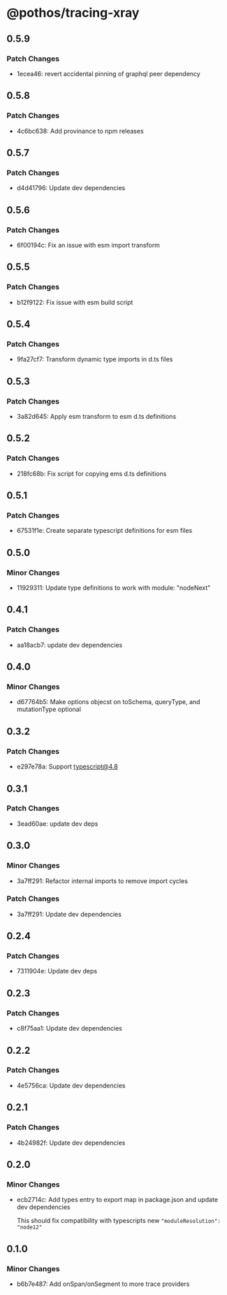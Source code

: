 # @pothos/tracing-xray

## 0.5.9

### Patch Changes

- 1ecea46: revert accidental pinning of graphql peer dependency

## 0.5.8

### Patch Changes

- 4c6bc638: Add provinance to npm releases

## 0.5.7

### Patch Changes

- d4d41796: Update dev dependencies

## 0.5.6

### Patch Changes

- 6f00194c: Fix an issue with esm import transform

## 0.5.5

### Patch Changes

- b12f9122: Fix issue with esm build script

## 0.5.4

### Patch Changes

- 9fa27cf7: Transform dynamic type imports in d.ts files

## 0.5.3

### Patch Changes

- 3a82d645: Apply esm transform to esm d.ts definitions

## 0.5.2

### Patch Changes

- 218fc68b: Fix script for copying ems d.ts definitions

## 0.5.1

### Patch Changes

- 67531f1e: Create separate typescript definitions for esm files

## 0.5.0

### Minor Changes

- 11929311: Update type definitions to work with module: "nodeNext"

## 0.4.1

### Patch Changes

- aa18acb7: update dev dependencies

## 0.4.0

### Minor Changes

- d67764b5: Make options objecst on toSchema, queryType, and mutationType optional

## 0.3.2

### Patch Changes

- e297e78a: Support typescript@4.8

## 0.3.1

### Patch Changes

- 3ead60ae: update dev deps

## 0.3.0

### Minor Changes

- 3a7ff291: Refactor internal imports to remove import cycles

### Patch Changes

- 3a7ff291: Update dev dependencies

## 0.2.4

### Patch Changes

- 7311904e: Update dev deps

## 0.2.3

### Patch Changes

- c8f75aa1: Update dev dependencies

## 0.2.2

### Patch Changes

- 4e5756ca: Update dev dependencies

## 0.2.1

### Patch Changes

- 4b24982f: Update dev dependencies

## 0.2.0

### Minor Changes

- ecb2714c: Add types entry to export map in package.json and update dev dependencies

  This should fix compatibility with typescripts new `"moduleResolution": "node12"`

## 0.1.0

### Minor Changes

- b6b7e487: Add onSpan/onSegment to more trace providers
